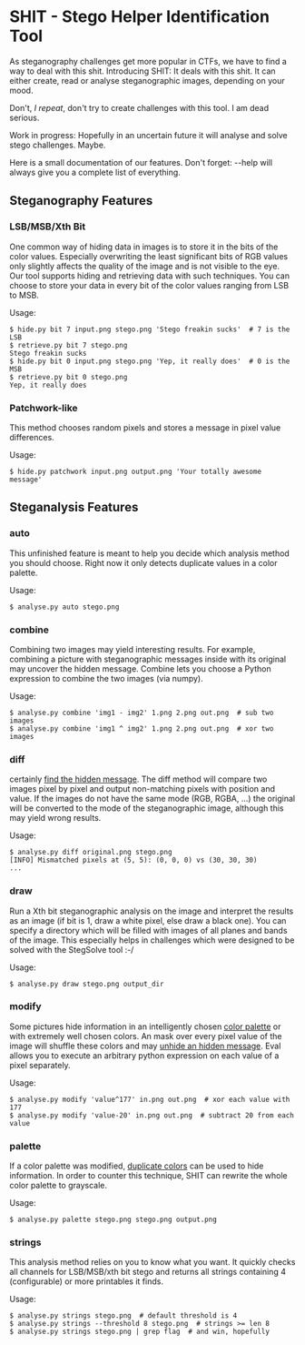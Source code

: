 # SHIT - Stego Helper Identification Tool #
As steganography challenges get more popular in CTFs, we have to find a way to
deal with this shit. Introducing SHIT: It deals with this shit. It can either
create, read or analyse steganographic images, depending on your mood.

Don't, *I repeat*, don't try to create challenges with this tool. I am dead
serious.

Work in progress: Hopefully in an uncertain future it will analyse and solve
stego challenges. Maybe.

Here is a small documentation of our features. Don't forget: --help will always
give you a complete list of everything.


## Steganography Features ##
### LSB/MSB/Xth Bit ###

One common way of hiding data in images is to store it in the bits of the color
values. Especially overwriting the least significant bits of RGB values only
slightly affects the quality of the image and is not visible to the eye. Our
tool supports hiding and retrieving data with such techniques. You can choose
to store your data in every bit of the color values ranging from LSB to MSB.

Usage:

    $ hide.py bit 7 input.png stego.png 'Stego freakin sucks'  # 7 is the LSB
    $ retrieve.py bit 7 stego.png
    Stego freakin sucks
    $ hide.py bit 0 input.png stego.png 'Yep, it really does'  # 0 is the MSB
    $ retrieve.py bit 0 stego.png
    Yep, it really does


### Patchwork-like ###
This method chooses random pixels and stores a message in pixel value
differences.

Usage:

    $ hide.py patchwork input.png output.png 'Your totally awesome message'


## Steganalysis Features ##
### auto ###
This unfinished feature is meant to help you decide which analysis method you
should choose. Right now it only detects duplicate values in a color palette.

Usage:

    $ analyse.py auto stego.png


### combine ###
Combining two images may yield interesting results. For example, combining a
picture with steganographic messages inside with its original may uncover the
hidden message. Combine lets you choose a Python expression to combine the two
images (via numpy).

Usage:

    $ analyse.py combine 'img1 - img2' 1.png 2.png out.png  # sub two images
    $ analyse.py combine 'img1 ^ img2' 1.png 2.png out.png  # xor two images


### diff ###
certainly [find the hidden message][3]. The diff method will compare two images
pixel by pixel and output non-matching pixels with position and value. If the
images do not have the same mode (RGB, RGBA, ...) the original will be converted
to the mode of the steganographic image, although this may yield wrong results.

Usage:

    $ analyse.py diff original.png stego.png
    [INFO] Mismatched pixels at (5, 5): (0, 0, 0) vs (30, 30, 30)
    ...


### draw ###
Run a Xth bit steganographic analysis on the image and interpret the results as
an image (if bit is 1, draw a white pixel, else draw a black one). You can
specify a directory which will be filled with images of all planes and bands of
the image. This especially helps in challenges which were designed to be solved
with the StegSolve tool :-/

Usage:

    $ analyse.py draw stego.png output_dir


### modify ###
Some pictures hide information in an intelligently chosen [color palette][1] or
with extremely well chosen colors. An mask over every pixel value of the
image will shuffle these colors and may [unhide an hidden message][2]. Eval
allows you to execute an arbitrary python expression on each value of a pixel
separately.

Usage:

    $ analyse.py modify 'value^177' in.png out.png  # xor each value with 177
    $ analyse.py modify 'value-20' in.png out.png  # subtract 20 from each value


### palette ###
If a color palette was modified, [duplicate colors][1] can be used to hide
information. In order to counter this technique, SHIT can rewrite the whole
color palette to grayscale.

Usage:

    $ analyse.py palette stego.png stego.png output.png


### strings ###
This analysis method relies on you to know what you want. It quickly checks all
channels for LSB/MSB/xth bit stego and returns all strings containing 4
(configurable) or more printables it finds.

Usage:

    $ analyse.py strings stego.png  # default threshold is 4
    $ analyse.py strings --threshold 8 stego.png  # strings >= len 8
    $ analyse.py strings stego.png | grep flag  # and win, hopefully


[1]: https://github.com/ctfs/write-ups-2014/tree/master/plaid-ctf-2014/doge-stege
[2]: https://ucs.fbi.h-da.de/writeup-plaidctf-2014-doge-stege/
[3]: https://github.com/ctfs/write-ups-2014/blob/a0c08f898261cd1bd2deeaf03df892d7001b594d/asis-ctf-finals-2014/what-you-see/README.md

